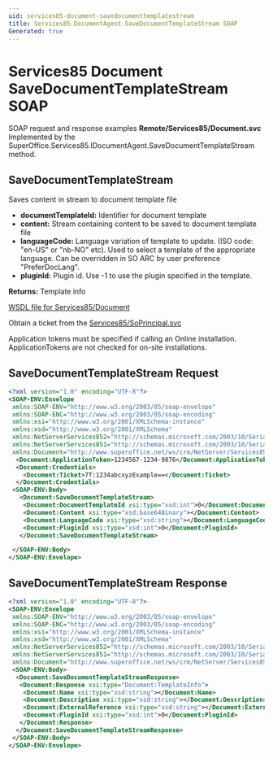 ```yaml
---
uid: services85-document-savedocumenttemplatestream
title: Services85.DocumentAgent.SaveDocumentTemplateStream SOAP
Generated: true
---
```


# Services85 Document SaveDocumentTemplateStream SOAP

SOAP request and response examples **Remote/Services85/Document.svc**
Implemented by the <see cref="M:SuperOffice.Services85.IDocumentAgent.SaveDocumentTemplateStream">SuperOffice.Services85.IDocumentAgent.SaveDocumentTemplateStream</see> method.

## SaveDocumentTemplateStream

Saves content in stream to document template file

* **documentTemplateId:** Identifier for document template
* **content:** Stream containing content to be saved to document template file
* **languageCode:** Language variation of template to update. (ISO code: "en-US" or "nb-NO" etc). Used to select a template of the appropriate language. Can be overridden in SO ARC by user preference "PreferDocLang".
* **pluginId:** Plugin id. Use -1 to use the plugin specified in the template.

**Returns:** Template info


[WSDL file for Services85/Document](../Services85-Document.md)

Obtain a ticket from the [Services85/SoPrincipal.svc](../SoPrincipal/SoPrincipal.md)

Application tokens must be specified if calling an Online installation. ApplicationTokens are not checked for on-site installations.

## SaveDocumentTemplateStream Request

```xml
<?xml version="1.0" encoding="UTF-8"?>
<SOAP-ENV:Envelope
 xmlns:SOAP-ENV="http://www.w3.org/2003/05/soap-envelope"
 xmlns:SOAP-ENC="http://www.w3.org/2003/05/soap-encoding"
 xmlns:xsi="http://www.w3.org/2001/XMLSchema-instance"
 xmlns:xsd="http://www.w3.org/2001/XMLSchema"
 xmlns:NetServerServices852="http://schemas.microsoft.com/2003/10/Serialization/Arrays"
 xmlns:NetServerServices851="http://schemas.microsoft.com/2003/10/Serialization/"
 xmlns:Document="http://www.superoffice.net/ws/crm/NetServer/Services85">
  <Document:ApplicationToken>1234567-1234-9876</Document:ApplicationToken>
  <Document:Credentials>
    <Document:Ticket>7T:1234abcxyzExample==</Document:Ticket>
  </Document:Credentials>
 <SOAP-ENV:Body>
   <Document:SaveDocumentTemplateStream>
    <Document:DocumentTemplateId xsi:type="xsd:int">0</Document:DocumentTemplateId>
    <Document:Content xsi:type="xsd:base64Binary"></Document:Content>
    <Document:LanguageCode xsi:type="xsd:string"></Document:LanguageCode>
    <Document:PluginId xsi:type="xsd:int">0</Document:PluginId>
   </Document:SaveDocumentTemplateStream>

 </SOAP-ENV:Body>
</SOAP-ENV:Envelope>

```


## SaveDocumentTemplateStream Response

```xml
<?xml version="1.0" encoding="UTF-8"?>
<SOAP-ENV:Envelope
 xmlns:SOAP-ENV="http://www.w3.org/2003/05/soap-envelope"
 xmlns:SOAP-ENC="http://www.w3.org/2003/05/soap-encoding"
 xmlns:xsi="http://www.w3.org/2001/XMLSchema-instance"
 xmlns:xsd="http://www.w3.org/2001/XMLSchema"
 xmlns:NetServerServices852="http://schemas.microsoft.com/2003/10/Serialization/Arrays"
 xmlns:NetServerServices851="http://schemas.microsoft.com/2003/10/Serialization/"
 xmlns:Document="http://www.superoffice.net/ws/crm/NetServer/Services85">
 <SOAP-ENV:Body>
  <Document:SaveDocumentTemplateStreamResponse>
   <Document:Response xsi:type="Document:TemplateInfo">
    <Document:Name xsi:type="xsd:string"></Document:Name>
    <Document:Description xsi:type="xsd:string"></Document:Description>
    <Document:ExternalReference xsi:type="xsd:string"></Document:ExternalReference>
    <Document:PluginId xsi:type="xsd:int">0</Document:PluginId>
   </Document:Response>
  </Document:SaveDocumentTemplateStreamResponse>
 </SOAP-ENV:Body>
</SOAP-ENV:Envelope>

```

